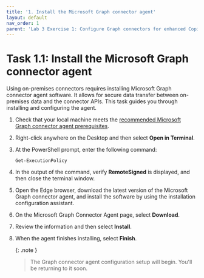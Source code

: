 ```yaml
---
title: '1. Install the Microsoft Graph connector agent'
layout: default
nav_order: 1
parent: 'Lab 3 Exercise 1: Configure Graph connectors for enhanced Copilot experience'
---
```


# Task 1.1: Install the Microsoft Graph connector agent

Using on-premises connectors requires installing Microsoft Graph connector agent software. It allows for secure data transfer between on-premises data and the connector APIs. This task guides you through installing and configuring the agent.

1. Check that your local machine meets the [recommended Microsoft Graph connector agent prerequisites]( https://learn.microsoft.com/microsoftsearch/graph-connector-agent#recommended-configuration).

1. Right-click anywhere on the Desktop and then select **Open in Terminal**.

1. At the PowerShell prompt, enter the following command:

    ```
    Get-ExecutionPolicy
    ```

1. In the output of the command, verify **RemoteSigned** is displayed, and then close the terminal window.

1. Open the Edge browser, download the latest version of the Microsoft Graph connector agent, and install the software by using the installation configuration assistant.

1. On the Microsoft Graph Connector Agent page, select **Download**.

1. Review the information and then select **Install**.

1. When the agent finishes installing, select **Finish**.

    {: .note }
    > The Graph connector agent configuration setup will begin. You'll be returning to it soon.
